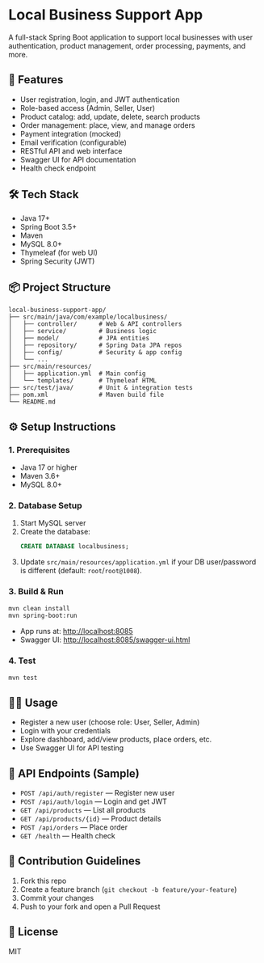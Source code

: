 # Local Business Support App

A full-stack Spring Boot application to support local businesses with user authentication, product management, order processing, payments, and more.

## 🚀 Features
- User registration, login, and JWT authentication
- Role-based access (Admin, Seller, User)
- Product catalog: add, update, delete, search products
- Order management: place, view, and manage orders
- Payment integration (mocked)
- Email verification (configurable)
- RESTful API and web interface
- Swagger UI for API documentation
- Health check endpoint

## 🛠️ Tech Stack
- Java 17+
- Spring Boot 3.5+
- Maven
- MySQL 8.0+
- Thymeleaf (for web UI)
- Spring Security (JWT)

## 📦 Project Structure
```
local-business-support-app/
├── src/main/java/com/example/localbusiness/
│   ├── controller/      # Web & API controllers
│   ├── service/         # Business logic
│   ├── model/           # JPA entities
│   ├── repository/      # Spring Data JPA repos
│   ├── config/          # Security & app config
│   └── ...
├── src/main/resources/
│   ├── application.yml  # Main config
│   └── templates/       # Thymeleaf HTML
├── src/test/java/       # Unit & integration tests
├── pom.xml              # Maven build file
└── README.md
```

## ⚙️ Setup Instructions

### 1. Prerequisites
- Java 17 or higher
- Maven 3.6+
- MySQL 8.0+

### 2. Database Setup
1. Start MySQL server
2. Create the database:
   ```sql
   CREATE DATABASE localbusiness;
   ```
3. Update `src/main/resources/application.yml` if your DB user/password is different (default: `root`/`root@1008`).

### 3. Build & Run
```bash
mvn clean install
mvn spring-boot:run
```

- App runs at: [http://localhost:8085](http://localhost:8085)
- Swagger UI: [http://localhost:8085/swagger-ui.html](http://localhost:8085/swagger-ui.html)

### 4. Test
```bash
mvn test
```

## 🧑‍💻 Usage
- Register a new user (choose role: User, Seller, Admin)
- Login with your credentials
- Explore dashboard, add/view products, place orders, etc.
- Use Swagger UI for API testing

## 🔗 API Endpoints (Sample)
- `POST /api/auth/register` — Register new user
- `POST /api/auth/login` — Login and get JWT
- `GET /api/products` — List all products
- `GET /api/products/{id}` — Product details
- `POST /api/orders` — Place order
- `GET /health` — Health check

## 📝 Contribution Guidelines
1. Fork this repo
2. Create a feature branch (`git checkout -b feature/your-feature`)
3. Commit your changes
4. Push to your fork and open a Pull Request

## 📄 License
MIT 